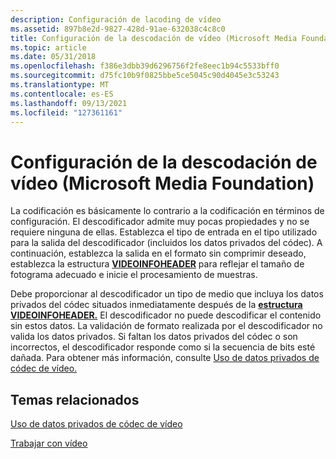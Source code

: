 ```yaml
---
description: Configuración de lacoding de vídeo
ms.assetid: 897b8e2d-9827-428d-91ae-632038c4c8c0
title: Configuración de la descodación de vídeo (Microsoft Media Foundation)
ms.topic: article
ms.date: 05/31/2018
ms.openlocfilehash: f386e3dbb39d6296756f2fe8eec1b94c5533bff0
ms.sourcegitcommit: d75fc10b9f0825bbe5ce5045c90d4045e3c53243
ms.translationtype: MT
ms.contentlocale: es-ES
ms.lasthandoff: 09/13/2021
ms.locfileid: "127361161"
---
```

# <a name="configuring-video-decoding-microsoft-media-foundation"></a>Configuración de la descodación de vídeo (Microsoft Media Foundation)

La codificación es básicamente lo contrario a la codificación en términos de configuración. El descodificador admite muy pocas propiedades y no se requiere ninguna de ellas. Establezca el tipo de entrada en el tipo utilizado para la salida del descodificador (incluidos los datos privados del códec). A continuación, establezca la salida en el formato sin comprimir deseado, establezca la estructura [**VIDEOINFOHEADER**](/previous-versions/windows/desktop/api/amvideo/ns-amvideo-videoinfoheader) para reflejar el tamaño de fotograma adecuado e inicie el procesamiento de muestras.

Debe proporcionar al descodificador un tipo de medio que incluya los datos privados del códec situados inmediatamente después de la [**estructura VIDEOINFOHEADER.**](/previous-versions/windows/desktop/api/amvideo/ns-amvideo-videoinfoheader) El descodificador no puede descodificar el contenido sin estos datos. La validación de formato realizada por el descodificador no valida los datos privados. Si faltan los datos privados del códec o son incorrectos, el descodificador responde como si la secuencia de bits esté dañada. Para obtener más información, consulte [Uso de datos privados de códec de vídeo.](usingvideocodecprivatedata.md)

## <a name="related-topics"></a>Temas relacionados

<dl> <dt>

[Uso de datos privados de códec de vídeo](usingvideocodecprivatedata.md)
</dt> <dt>

[Trabajar con vídeo](workingwithvideo.md)
</dt> </dl>

 

 
